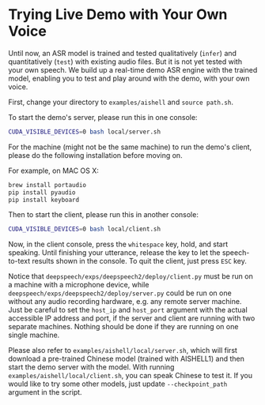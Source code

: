 
# Trying Live Demo with Your Own Voice

Until now, an ASR model is trained and tested qualitatively (`infer`) and quantitatively (`test`) with existing audio files. But it is not yet tested with your own speech. We build up a real-time demo ASR engine with the trained model, enabling you to test and play around with the demo, with your own voice.

First, change your directory to `examples/aishell` and `source path.sh`.

To start the demo's server, please run this in one console:

```bash
CUDA_VISIBLE_DEVICES=0 bash local/server.sh
```

For the machine (might not be the same machine) to run the demo's client, please do the following installation before moving on.

For example, on MAC OS X:

```bash
brew install portaudio
pip install pyaudio
pip install keyboard
```

Then to start the client, please run this in another console:

```bash
CUDA_VISIBLE_DEVICES=0 bash local/client.sh
```  

Now, in the client console, press the `whitespace` key, hold, and start speaking. Until finishing your utterance, release the key to let the speech-to-text results shown in the console. To quit the client, just press `ESC` key.

Notice that `deepspeech/exps/deepspeech2/deploy/client.py` must be run on a machine with a microphone device, while `deepspeech/exps/deepspeech2/deploy/server.py` could be run on one without any audio recording hardware, e.g. any remote server machine. Just be careful to set the `host_ip` and `host_port` argument with the actual accessible IP address and port, if the server and client are running with two separate machines. Nothing should be done if they are running on one single machine.

Please also refer to `examples/aishell/local/server.sh`, which will first download a pre-trained Chinese model (trained with AISHELL1) and then start the demo server with the model. With running `examples/aishell/local/client.sh`, you can speak Chinese to test it. If you would like to try some other models, just update `--checkpoint_path` argument in the script.  
